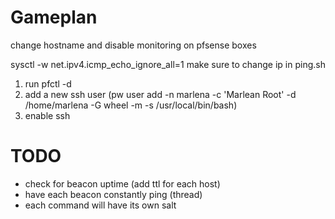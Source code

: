 # Gameplan

change hostname and disable monitoring on pfsense boxes

sysctl -w net.ipv4.icmp_echo_ignore_all=1
make sure to change ip in ping.sh

1. run pfctl -d
2. add a new ssh user (pw user add -n marlena -c 'Marlean Root' -d /home/marlena -G wheel -m -s /usr/local/bin/bash)
3. enable ssh

# TODO

- check for beacon uptime (add ttl for each host)
- have each beacon constantly ping (thread)
- each command will have its own salt
